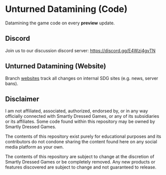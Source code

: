 # Unturned Datamining (Code)

Datamining the game code on every **preview** update.

## Discord

Join us to our discussion discord server:
https://discord.gg/E4Wzj4gvTN

## Unturned Datamining (Website)

Branch [websites](https://github.com/Unturned-Datamining/Unturned-Datamining/tree/websites) track all changes on internal SDG sites (e.g. news, server bans).

## Disclaimer

I am not affiliated, associated, authorized, endorsed by, or in any way officially connected with Smartly Dressed Games, or any of its subsidiaries or its affiliates. Some code found within this repository may be owned by Smartly Dressed Games.

The contents of this repository exist purely for educational purposes and its contributors do not condone sharing the content found here on any social media platform as your own.

The contents of this repository are subject to change at the discretion of Smartly Dressed Games or be completely removed. Any new products or features discovered are subject to change and not guaranteed to release.
